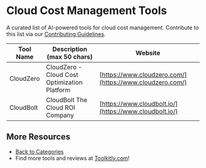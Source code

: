 # Cloud Cost Management Tools

A curated list of AI-powered tools for cloud cost management. Contribute to this list via our [Contributing Guidelines](https://github.com/ToolkitlyAI/awesome-ai-tools/blob/master/CONTRIBUTING.md).

| Tool Name | Description (max 50 chars) | Website |
|-----------|----------------------------|---------|
| CloudZero | CloudZero - Cloud Cost Optimization Platform | [https://www.cloudzero.com/](https://www.cloudzero.com/) |
| CloudBolt | CloudBolt  The Cloud ROI Company | [https://www.cloudbolt.io/](https://www.cloudbolt.io/) |

## More Resources
- [Back to Categories](https://github.com/ToolkitlyAI/awesome-ai-tools/blob/master/README.md)
- Find more tools and reviews at [Toolkitly.com](https://toolkitly.com)!
